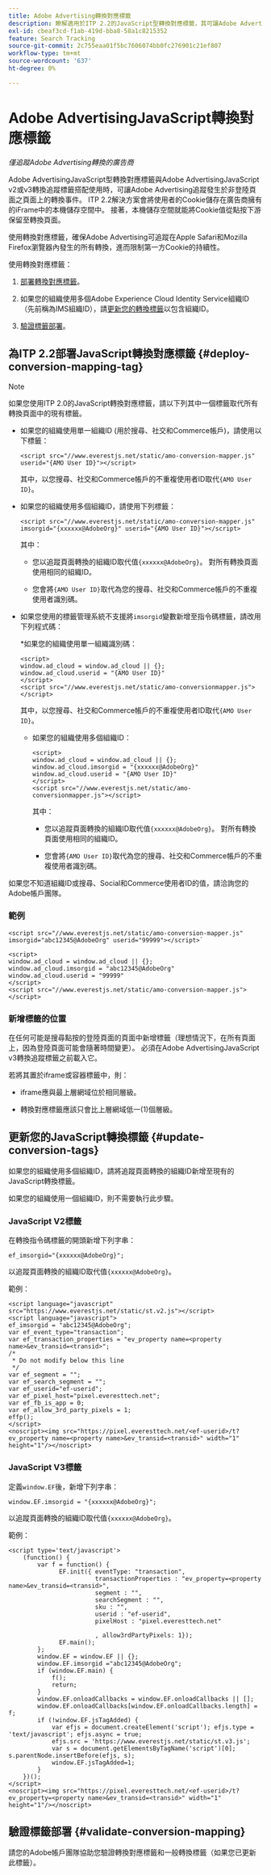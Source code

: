 ```yaml
---
title: Adobe Advertising轉換對應標籤
description: 瞭解適用於ITP 2.2的JavaScript型轉換對應標籤，其可讓Adobe Advertising追蹤發生於非登陸頁面上的轉換事件。
exl-id: cbeaf3cd-f1ab-419d-bba8-58a1c8215352
feature: Search Tracking
source-git-commit: 2c755eaa01f5bc7606074bb0fc276901c21ef807
workflow-type: tm+mt
source-wordcount: '637'
ht-degree: 0%

---
```


# Adobe AdvertisingJavaScript轉換對應標籤

*僅追蹤Adobe Advertising轉換的廣告商*

Adobe AdvertisingJavaScript型轉換對應標籤與Adobe AdvertisingJavaScript v2或v3轉換追蹤標籤搭配使用時，可讓Adobe Advertising追蹤發生於非登陸頁面之頁面上的轉換事件。 ITP 2.2解決方案會將使用者的Cookie儲存在廣告商擁有的iFrame中的本機儲存空間中。 接著，本機儲存空間就能將Cookie值從點按下游保留至轉換頁面。

使用轉換對應標籤，確保Adobe Advertising可追蹤在Apple Safari和Mozilla Firefox瀏覽器內發生的所有轉換，進而限制第一方Cookie的持續性。<!-- For all requirements to track conversions from Safari, see "Track Conversions from Apple Safari Browsers." -->

使用轉換對應標籤：

1. [部署轉換對應標籤](#deploy-conversion-mapping-tag)。

1. 如果您的組織使用多個Adobe Experience Cloud Identity Service組織ID （先前稱為IMS組織ID），請[更新您的轉換標籤](#update-conversion-tags)以包含組織ID。

1. [驗證標籤部署](#validate-conversion-mapping)。

## 為ITP 2.2部署JavaScript轉換對應標籤 {#deploy-conversion-mapping-tag}

>[!NOTE]
>
>如果您使用ITP 2.0的JavaScript轉換對應標籤，請以下列其中一個標籤取代所有轉換頁面中的現有標籤。<!-- any other instructions, too? Point them to the other page on Track Conversions from Safari...." -->

* 如果您的組織使用單一組織ID (用於搜尋、社交和Commerce帳戶)，請使用以下標籤：

  `<script src="//www.everestjs.net/static/amo-conversion-mapper.js" userid="{AMO User ID}"></script>`

  其中，以您搜尋、社交和Commerce帳戶的不重複使用者ID取代`{AMO User ID}`。

* 如果您的組織使用多個組織ID，請使用下列標籤：

  `<script src="//www.everestjs.net/static/amo-conversion-mapper.js" imsorgid="{xxxxxx@AdobeOrg}" userid="{AMO User ID}"></script>`

  其中：

   * 您以追蹤頁面轉換的組織ID取代值`{xxxxxx@AdobeOrg}`。 對所有轉換頁面使用相同的組織ID。

   * 您會將`{AMO User ID}`取代為您的搜尋、社交和Commerce帳戶的不重複使用者識別碼。

* 如果您使用的標籤管理系統不支援將`imsorgid`變數新增至指令碼標籤，請改用下列程式碼：

  *如果您的組織使用單一組織識別碼：

  ```
  <script>
  window.ad_cloud = window.ad_cloud || {};
  window.ad_cloud.userid = "{AMO User ID}"
  </script>
  <script src="//www.everestjs.net/static/amo-conversionmapper.js"></script>
  ```

  其中，以您搜尋、社交和Commerce帳戶的不重複使用者ID取代`{AMO User ID}`。

   * 如果您的組織使用多個組織ID：

     ```
     <script>
     window.ad_cloud = window.ad_cloud || {};
     window.ad_cloud.imsorgid = "{xxxxxx@AdobeOrg}"
     window.ad_cloud.userid = "{AMO User ID}"
     </script>
     <script src="//www.everestjs.net/static/amo-conversionmapper.js"></script>
     ```

     其中：

      * 您以追蹤頁面轉換的組織ID取代值`{xxxxxx@AdobeOrg}`。 對所有轉換頁面使用相同的組織ID。

      * 您會將`{AMO User ID}`取代為您的搜尋、社交和Commerce帳戶的不重複使用者識別碼。

如果您不知道組織ID或搜尋、Social和Commerce使用者ID的值，請洽詢您的Adobe帳戶團隊。

### 範例

```
<script src="//www.everestjs.net/static/amo-conversion-mapper.js" imsorgid="abc12345@AdobeOrg" userid="99999"></script>`
```

```
<script>
window.ad_cloud = window.ad_cloud || {};
window.ad_cloud.imsorgid = "abc12345@AdobeOrg"
window.ad_cloud.userid = "99999"
</script>
<script src="//www.everestjs.net/static/amo-conversion-mapper.js"></script>
```

### 新增標籤的位置

在任何可能是搜尋點按的登陸頁面的頁面中新增標籤（理想情況下，在所有頁面上，因為登陸頁面可能會隨著時間變更）。 必須在Adobe AdvertisingJavaScript v3轉換追蹤標籤之前載入它。

若將其置於iframe或容器標籤中，則：

* iframe應與最上層網域位於相同層級。

* 轉換對應標籤應該只會比上層網域低一(1)個層級。

## 更新您的JavaScript轉換標籤 {#update-conversion-tags}

如果您的組織使用多個組織ID，請將追蹤頁面轉換的組織ID新增至現有的JavaScript轉換標籤。

如果您的組織使用一個組織ID，則不需要執行此步驟。

### JavaScript V2標籤

在轉換指令碼標籤的開頭新增下列字串：

`ef_imsorgid="{xxxxxx@AdobeOrg}";`

以追蹤頁面轉換的組織ID取代值`{xxxxxx@AdobeOrg}`。

範例：

```
<script language="javascript" src="https://www.everestjs.net/static/st.v2.js"></script>
<script language="javascript">
ef_imsorgid = "abc12345@AdobeOrg";
var ef_event_type="transaction";
var ef_transaction_properties = "ev_property name=<property name>&ev_transid=<transid>";
/*
 * Do not modify below this line
 */
var ef_segment = "";
var ef_search_segment = "";
var ef_userid="ef-userid";
var ef_pixel_host="pixel.everesttech.net";
var ef_fb_is_app = 0;
var ef_allow_3rd_party_pixels = 1;
effp();
</script>
<noscript><img src="https://pixel.everesttech.net/<ef-userid>/t?ev_property name=<property name>&ev_transid=<transid>" width="1" height="1"/></noscript>
```

### JavaScript V3標籤

定義`window.EF`後，新增下列字串：

`window.EF.imsorgid = "{xxxxxx@AdobeOrg}";`

以追蹤頁面轉換的組織ID取代值`{xxxxxx@AdobeOrg}`。

範例：

```
<script type='text/javascript'>
    (function() {
        var f = function() {
              EF.init({ eventType: "transaction",
                        transactionProperties : "ev_property=<property name>&ev_transid=<transid>",
                        segment : "",
                        searchSegment : "",
                        sku : "",
                        userid : "ef-userid",
                        pixelHost : "pixel.everesttech.net"
                        
                        , allow3rdPartyPixels: 1});
              EF.main();
        };
        window.EF = window.EF || {};
        window.EF.imsorgid ="abc12345@AdobeOrg";
        if (window.EF.main) {
            f();
            return;
        }
        window.EF.onloadCallbacks = window.EF.onloadCallbacks || [];
        window.EF.onloadCallbacks[window.EF.onloadCallbacks.length] = f;
        if (!window.EF.jsTagAdded) {
            var efjs = document.createElement('script'); efjs.type = 'text/javascript'; efjs.async = true;
            efjs.src = 'https://www.everestjs.net/static/st.v3.js';
            var s = document.getElementsByTagName('script')[0]; s.parentNode.insertBefore(efjs, s);
            window.EF.jsTagAdded=1;
        }
    })();
</script>
<noscript><img src="https://pixel.everesttech.net/<ef-userid>/t?ev_property=<property name>&ev_transid=<transid>" width="1" height="1"/></noscript>
```

## 驗證標籤部署 {#validate-conversion-mapping}

請您的Adobe帳戶團隊協助您驗證轉換對應標籤和一般轉換標籤（如果您已更新此標籤）。
